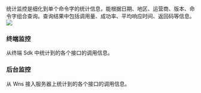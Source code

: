 
统计监控是细化到单个命令字的统计信息，能根据日期、地区、运营商、版本、命令字组合查询。查询结果中包括调用量、成功率、平均响应时间、返回码等信息。
![](http://imgcache.tce.fsphere.cn/image/main.qcloudimg.com/raw/0eaa7d739d81a4333653520e34c23b8e.jpg)

### 终端监控
从终端 Sdk 中统计到的各个接口的调用信息。
### 后台监控
从 Wns 接入服务器上统计到的各个接口的调用信息。